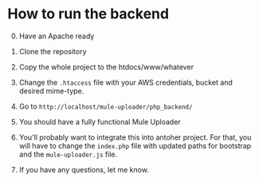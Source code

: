 How to run the backend
======================

0. Have an Apache ready

1. Clone the repository

2. Copy the whole project to the htdocs/www/whatever

3. Change the `.htaccess` file with your AWS credentials, bucket and desired mime-type.

4. Go to `http://localhost/mule-uploader/php_backend/`

5. You should have a fully functional Mule Uploader

6. You'll probably want to integrate this into antoher project. For that, you will have to change the `index.php` 
file with updated paths for bootstrap and the `mule-uploader.js` file.

7. If you have any questions, let me know.
